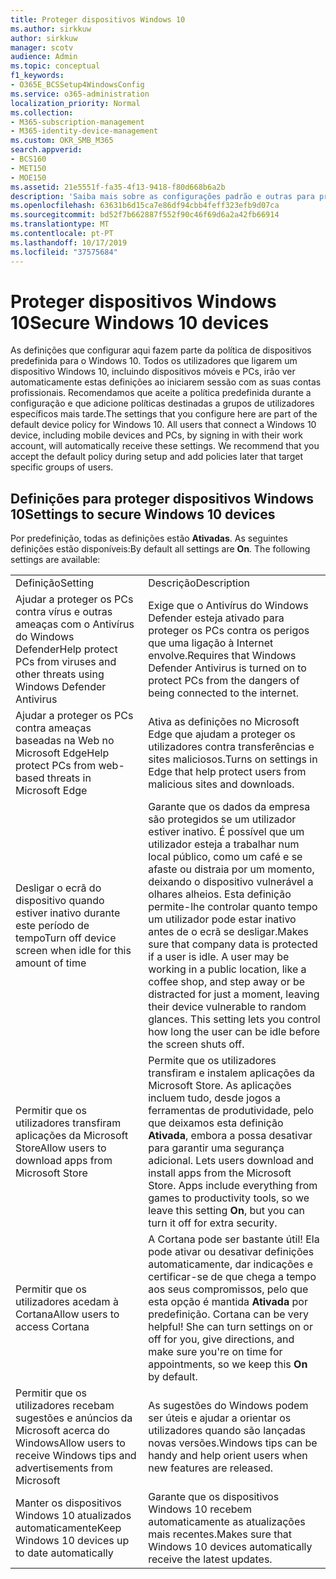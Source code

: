 ```yaml
---
title: Proteger dispositivos Windows 10
ms.author: sirkkuw
author: sirkkuw
manager: scotv
audience: Admin
ms.topic: conceptual
f1_keywords:
- O365E_BCSSetup4WindowsConfig
ms.service: o365-administration
localization_priority: Normal
ms.collection:
- M365-subscription-management
- M365-identity-device-management
ms.custom: OKR_SMB_M365
search.appverid:
- BCS160
- MET150
- MOE150
ms.assetid: 21e5551f-fa35-4f13-9418-f80d668b6a2b
description: 'Saiba mais sobre as configurações padrão e outras para proteger dispositivos Windows 10. '
ms.openlocfilehash: 63631b6d15ca7e86df94cbb4feff323efb9d07ca
ms.sourcegitcommit: bd52f7b662887f552f90c46f69d6a2a42fb66914
ms.translationtype: MT
ms.contentlocale: pt-PT
ms.lasthandoff: 10/17/2019
ms.locfileid: "37575684"
---
```

# <a name="secure-windows-10-devices"></a><span data-ttu-id="d6d2e-103">Proteger dispositivos Windows 10</span><span class="sxs-lookup"><span data-stu-id="d6d2e-103">Secure Windows 10 devices</span></span>

<span data-ttu-id="d6d2e-p101">As definições que configurar aqui fazem parte da política de dispositivos predefinida para o Windows 10. Todos os utilizadores que ligarem um dispositivo Windows 10, incluindo dispositivos móveis e PCs, irão ver automaticamente estas definições ao iniciarem sessão com as suas contas profissionais. Recomendamos que aceite a política predefinida durante a configuração e que adicione políticas destinadas a grupos de utilizadores específicos mais tarde.</span><span class="sxs-lookup"><span data-stu-id="d6d2e-p101">The settings that you configure here are part of the default device policy for Windows 10. All users that connect a Windows 10 device, including mobile devices and PCs, by signing in with their work account, will automatically receive these settings. We recommend that you accept the default policy during setup and add policies later that target specific groups of users.</span></span>
  
## <a name="settings-to-secure-windows-10-devices"></a><span data-ttu-id="d6d2e-107">Definições para proteger dispositivos Windows 10</span><span class="sxs-lookup"><span data-stu-id="d6d2e-107">Settings to secure Windows 10 devices</span></span>

<span data-ttu-id="d6d2e-p102">Por predefinição, todas as definições estão **Ativadas**. As seguintes definições estão disponíveis:</span><span class="sxs-lookup"><span data-stu-id="d6d2e-p102">By default all settings are **On**. The following settings are available:</span></span>
  
|||
|:-----|:-----|
|<span data-ttu-id="d6d2e-110">Definição</span><span class="sxs-lookup"><span data-stu-id="d6d2e-110">Setting</span></span>  <br/> |<span data-ttu-id="d6d2e-111">Descrição</span><span class="sxs-lookup"><span data-stu-id="d6d2e-111">Description</span></span>  <br/> |
|<span data-ttu-id="d6d2e-112">Ajudar a proteger os PCs contra vírus e outras ameaças com o Antivírus do Windows Defender</span><span class="sxs-lookup"><span data-stu-id="d6d2e-112">Help protect PCs from viruses and other threats using Windows Defender Antivirus</span></span>  <br/> |<span data-ttu-id="d6d2e-113">Exige que o Antivírus do Windows Defender esteja ativado para proteger os PCs contra os perigos que uma ligação à Internet envolve.</span><span class="sxs-lookup"><span data-stu-id="d6d2e-113">Requires that Windows Defender Antivirus is turned on to protect PCs from the dangers of being connected to the internet.</span></span>  <br/> |
|<span data-ttu-id="d6d2e-114">Ajudar a proteger os PCs contra ameaças baseadas na Web no Microsoft Edge</span><span class="sxs-lookup"><span data-stu-id="d6d2e-114">Help protect PCs from web-based threats in Microsoft Edge</span></span>  <br/> |<span data-ttu-id="d6d2e-115">Ativa as definições no Microsoft Edge que ajudam a proteger os utilizadores contra transferências e sites maliciosos.</span><span class="sxs-lookup"><span data-stu-id="d6d2e-115">Turns on settings in Edge that help protect users from malicious sites and downloads.</span></span>  <br/> |
|<span data-ttu-id="d6d2e-116">Desligar o ecrã do dispositivo quando estiver inativo durante este período de tempo</span><span class="sxs-lookup"><span data-stu-id="d6d2e-116">Turn off device screen when idle for this amount of time</span></span>  <br/> |<span data-ttu-id="d6d2e-p103">Garante que os dados da empresa são protegidos se um utilizador estiver inativo. É possível que um utilizador esteja a trabalhar num local público, como um café e se afaste ou distraia por um momento, deixando o dispositivo vulnerável a olhares alheios. Esta definição permite-lhe controlar quanto tempo um utilizador pode estar inativo antes de o ecrã se desligar.</span><span class="sxs-lookup"><span data-stu-id="d6d2e-p103">Makes sure that company data is protected if a user is idle. A user may be working in a public location, like a coffee shop, and step away or be distracted for just a moment, leaving their device vulnerable to random glances. This setting lets you control how long the user can be idle before the screen shuts off.</span></span>  <br/> |
|<span data-ttu-id="d6d2e-120">Permitir que os utilizadores transfiram aplicações da Microsoft Store</span><span class="sxs-lookup"><span data-stu-id="d6d2e-120">Allow users to download apps from Microsoft Store</span></span>  <br/> |<span data-ttu-id="d6d2e-p104">Permite que os utilizadores transfiram e instalem aplicações da Microsoft Store. As aplicações incluem tudo, desde jogos a ferramentas de produtividade, pelo que deixamos esta definição **Ativada**, embora a possa desativar para garantir uma segurança adicional.  </span><span class="sxs-lookup"><span data-stu-id="d6d2e-p104">Lets users download and install apps from the Microsoft Store. Apps include everything from games to productivity tools, so we leave this setting **On**, but you can turn it off for extra security.  </span></span><br/> |
|<span data-ttu-id="d6d2e-123">Permitir que os utilizadores acedam à Cortana</span><span class="sxs-lookup"><span data-stu-id="d6d2e-123">Allow users to access Cortana</span></span>  <br/> |<span data-ttu-id="d6d2e-p105">A Cortana pode ser bastante útil! Ela pode ativar ou desativar definições automaticamente, dar indicações e certificar-se de que chega a tempo aos seus compromissos, pelo que esta opção é mantida **Ativada** por predefinição.  </span><span class="sxs-lookup"><span data-stu-id="d6d2e-p105">Cortana can be very helpful! She can turn settings on or off for you, give directions, and make sure you're on time for appointments, so we keep this **On** by default.  </span></span><br/> |
|<span data-ttu-id="d6d2e-126">Permitir que os utilizadores recebam sugestões e anúncios da Microsoft acerca do Windows</span><span class="sxs-lookup"><span data-stu-id="d6d2e-126">Allow users to receive Windows tips and advertisements from Microsoft</span></span>  <br/> |<span data-ttu-id="d6d2e-127">As sugestões do Windows podem ser úteis e ajudar a orientar os utilizadores quando são lançadas novas versões.</span><span class="sxs-lookup"><span data-stu-id="d6d2e-127">Windows tips can be handy and help orient users when new features are released.</span></span>  <br/> |
|<span data-ttu-id="d6d2e-128">Manter os dispositivos Windows 10 atualizados automaticamente</span><span class="sxs-lookup"><span data-stu-id="d6d2e-128">Keep Windows 10 devices up to date automatically</span></span>  <br/> |<span data-ttu-id="d6d2e-129">Garante que os dispositivos Windows 10 recebem automaticamente as atualizações mais recentes.</span><span class="sxs-lookup"><span data-stu-id="d6d2e-129">Makes sure that Windows 10 devices automatically receive the latest updates.</span></span>  <br/> |
   

